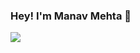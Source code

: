 ### Hey! I'm Manav Mehta 👋


<img src="https://github-readme-stats.vercel.app/api?username=ManavMehta-Official&&show_icons=true&title_color=ffffff&icon_color=yellow&text_color=daf7dc&bg_color=191919" style="border: none">
